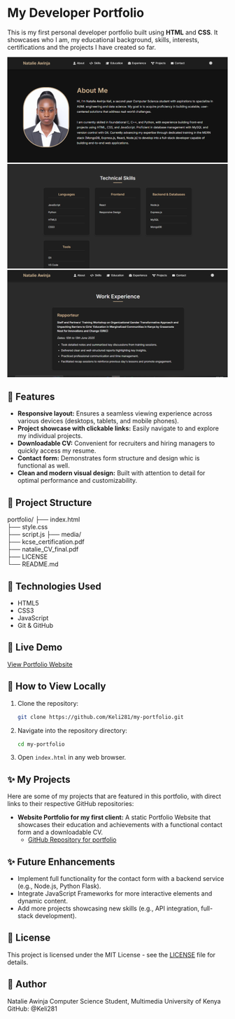 # My Developer Portfolio

This is my first personal developer portfolio built using **HTML** and **CSS**. It showcases who I am, my educational background, skills, interests, certifications and the projects I have created so far.


![My Portfolio Demo Screenshot 1](media/portfolio-demo-1.png)
![My Portfolio Demo Screenshot 2](media/portfolio-demo-2.png)
![My Portfolio Demo Screenshot 3](media/portfolio-demo-3.png)





## 🌟 Features

- **Responsive layout:** Ensures a seamless viewing experience across various devices (desktops, tablets, and mobile phones).
- **Project showcase with clickable links:** Easily navigate to and explore my individual projects.
- **Downloadable CV:** Convenient for recruiters and hiring managers to quickly access my resume.
- **Contact form:** Demonstrates form structure and design whic is functional as well.
- **Clean and modern visual design:** Built with attention to detail for optimal performance and customizability.

## 📁 Project Structure

portfolio/
├── index.html                                
├── style.css  
├── script.js
├── media/                     
├── kcse_certification.pdf      
├── natalie_CV_final.pdf        
├── LICENSE                     
└── README.md                                   


## 🚀 Technologies Used

- HTML5
- CSS3
- JavaScript
- Git & GitHub

## 🔗 Live Demo

[View Portfolio Website](https://keli281.github.io/my-portfolio/)  

## 📂 How to View Locally

1.  Clone the repository:
    ```bash
    git clone https://github.com/Keli281/my-portfolio.git
    ```
2.  Navigate into the repository directory:
    ```bash
    cd my-portfolio
    ```
3.  Open `index.html` in any web browser.

## ✨ My Projects

Here are some of my projects that are featured in this portfolio, with direct links to their respective GitHub repositories:

* **Website Portfolio for my first client:** A static Portfolio Website that showcases their education and achievements with a functional contact form and a downloadable CV.
    * [GitHub Repository for portfolio](https://github.com/Keli281/my-clients-portfolio)
    

## ✨ Future Enhancements

- Implement full functionality for the contact form with a backend service (e.g., Node.js, Python Flask).
- Integrate JavaScript Frameworks for more interactive elements and dynamic content.
- Add more projects showcasing new skills (e.g., API integration, full-stack development).

## 📄 License

This project is licensed under the MIT License - see the [LICENSE](LICENSE) file for details.


## 🧠 Author
Natalie Awinja
Computer Science Student, Multimedia University of Kenya
GitHub: @Keli281
